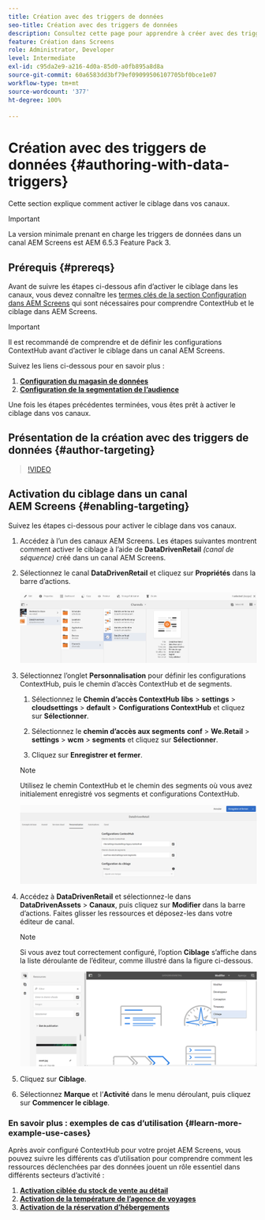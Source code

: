 ```yaml
---
title: Création avec des triggers de données
seo-title: Création avec des triggers de données
description: Consultez cette page pour apprendre à créer avec des triggers de données.
feature: Création dans Screens
role: Administrator, Developer
level: Intermediate
exl-id: c95da2e9-a216-4d0a-85d0-a0fb895a8d8a
source-git-commit: 60a6583dd3bf79ef09099506107705bf0bce1e07
workflow-type: tm+mt
source-wordcount: '377'
ht-degree: 100%

---
```


# Création avec des triggers de données {#authoring-with-data-triggers}

Cette section explique comment activer le ciblage dans vos canaux.

>[!IMPORTANT]
>
>La version minimale prenant en charge les triggers de données dans un canal AEM Screens est AEM 6.5.3 Feature Pack 3.

## Prérequis {#prereqs}

Avant de suivre les étapes ci-dessous afin d’activer le ciblage dans les canaux, vous devez connaître les [termes clés de la section Configuration dans AEM Screens](configuring-context-hub.md) qui sont nécessaires pour comprendre ContextHub et le ciblage dans AEM Screens.

>[!IMPORTANT]
>
>Il est recommandé de comprendre et de définir les configurations ContextHub avant d’activer le ciblage dans un canal AEM Screens.

Suivez les liens ci-dessous pour en savoir plus :

1. **[Configuration du magasin de données](configuring-context-hub.md)**
1. **[Configuration de la segmentation de l’audience](configuring-context-hub.md)**

Une fois les étapes précédentes terminées, vous êtes prêt à activer le ciblage dans vos canaux.

## Présentation de la création avec des triggers de données {#author-targeting}

>[!VIDEO](https://video.tv.adobe.com/v/31921)

## Activation du ciblage dans un canal AEM Screens {#enabling-targeting}

Suivez les étapes ci-dessous pour activer le ciblage dans vos canaux.

1. Accédez à l’un des canaux AEM Screens. Les étapes suivantes montrent comment activer le ciblage à l’aide de **DataDrivenRetail** *(canal de séquence)* créé dans un canal AEM Screens.

1. Sélectionnez le canal **DataDrivenRetail** et cliquez sur **Propriétés** dans la barre d’actions.

   ![screen_shot_2019-05-01at43332pm](assets/screen_shot_2019-05-01at43332pm.png)

1. Sélectionnez l’onglet **Personnalisation** pour définir les configurations ContextHub, puis le chemin d’accès ContextHub et de segments.

   1. Sélectionnez le **Chemin d’accès ContextHub** **libs** > **settings** > **cloudsettings** > **default** > **Configurations ContextHub** et cliquez sur **Sélectionner**.

   1. Sélectionnez le **chemin d’accès aux segments** **conf** > **We.Retail** > **settings** > **wcm** > **segments** et cliquez sur **Sélectionner**.

   1. Cliquez sur **Enregistrer et fermer**.
   >[!NOTE]
   >
   >Utilisez le chemin ContextHub et le chemin des segments où vous avez initialement enregistré vos segments et configurations ContextHub.

   ![screen_shot_2019-05-01at44030pm](assets/screen_shot_2019-05-01at44030pm.png)

1. Accédez à **DataDrivenRetail** et sélectionnez-le dans **DataDrivenAssets** > **Canaux**, puis cliquez sur **Modifier** dans la barre d’actions. Faites glisser les ressources et déposez-les dans votre éditeur de canal.

   >[!NOTE]
   >
   >Si vous avez tout correctement configuré, l’option **Ciblage** s’affiche dans la liste déroulante de l’éditeur, comme illustré dans la figure ci-dessous.

   ![screen_shot_2019-05-01at44231pm](assets/screen_shot_2019-05-01at44231pm.png)

1. Cliquez sur **Ciblage**.

1. Sélectionnez **Marque** et l’**Activité** dans le menu déroulant, puis cliquez sur **Commencer le ciblage**.

### En savoir plus : exemples de cas d’utilisation {#learn-more-example-use-cases}

Après avoir configuré ContextHub pour votre projet AEM Screens, vous pouvez suivre les différents cas d’utilisation pour comprendre comment les ressources déclenchées par des données jouent un rôle essentiel dans différents secteurs d’activité :

1. **[Activation ciblée du stock de vente au détail](retail-inventory-activation.md)**
1. **[Activation de la température de l’agence de voyages](local-temperature-activation.md)**
1. **[Activation de la réservation d’hébergements](hospitality-reservation-activation.md)**
